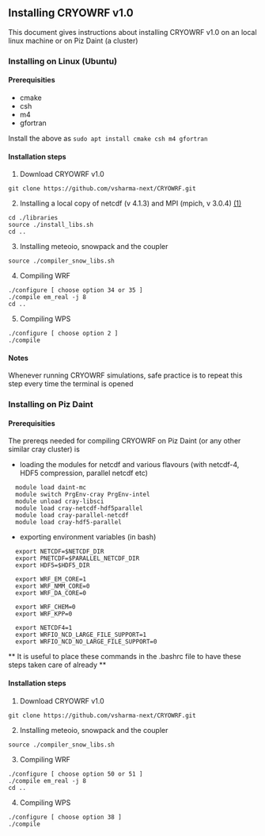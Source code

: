 ## Installing CRYOWRF v1.0

This document gives instructions about installing CRYOWRF v1.0 on an local linux machine or on Piz Daint (a cluster) 



### Installing on Linux (Ubuntu)

#### Prerequisities 

* cmake
* csh
* m4
* gfortran

Install the above as ``` sudo apt install cmake csh m4 gfortran ```

#### Installation steps

1. Download CRYOWRF v1.0

```
git clone https://github.com/vsharma-next/CRYOWRF.git
```

2. Installing a local copy of netcdf (v 4.1.3) and MPI (mpich, v 3.0.4) [(1)](#notes)
```
cd ./libraries
source ./install_libs.sh 
cd ..
```

3. Installing meteoio, snowpack and the coupler
```
source ./compiler_snow_libs.sh
```

4. Compiling WRF
```
./configure [ choose option 34 or 35 ]
./compile em_real -j 8
cd ..
```

5. Compiling WPS
  
```
./configure [ choose option 2 ]
./compile
```

#### Notes
Whenever running CRYOWRF simulations, safe practice is to repeat this step every time the terminal is opened




### Installing on Piz Daint 

#### Prerequisities 
The prereqs needed for compiling CRYOWRF on Piz Daint (or any other similar cray cluster) is 
* loading the modules for netcdf and various flavours (with netcdf-4, HDF5 compression, parallel netcdf etc) 
```
  module load daint-mc
  module switch PrgEnv-cray PrgEnv-intel
  module unload cray-libsci
  module load cray-netcdf-hdf5parallel
  module load cray-parallel-netcdf
  module load cray-hdf5-parallel
```
* exporting environment variables (in bash) 
```
  export NETCDF=$NETCDF_DIR
  export PNETCDF=$PARALLEL_NETCDF_DIR
  export HDF5=$HDF5_DIR

  export WRF_EM_CORE=1
  export WRF_NMM_CORE=0
  export WRF_DA_CORE=0

  export WRF_CHEM=0
  export WRF_KPP=0

  export NETCDF4=1
  export WRFIO_NCD_LARGE_FILE_SUPPORT=1
  export WRFIO_NCD_NO_LARGE_FILE_SUPPORT=0
```

** It is useful to place these commands in the .bashrc file to have these steps taken care of already **

#### Installation steps

1. Download CRYOWRF v1.0

```
git clone https://github.com/vsharma-next/CRYOWRF.git
```

2. Installing meteoio, snowpack and the coupler
```
source ./compiler_snow_libs.sh
```

3. Compiling WRF
```
./configure [ choose option 50 or 51 ]
./compile em_real -j 8
cd ..
```

4. Compiling WPS
  
```
./configure [ choose option 38 ]
./compile
```

